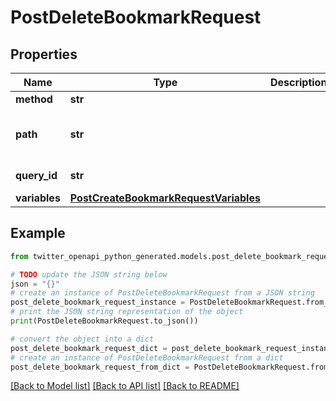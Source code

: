 # PostDeleteBookmarkRequest


## Properties

Name | Type | Description | Notes
------------ | ------------- | ------------- | -------------
**method** | **str** |  | [default to 'POST']
**path** | **str** |  | [default to '/i/api/graphql/Wlmlj2-xzyS1GN3a6cj-mQ/DeleteBookmark']
**query_id** | **str** |  | [default to 'Wlmlj2-xzyS1GN3a6cj-mQ']
**variables** | [**PostCreateBookmarkRequestVariables**](PostCreateBookmarkRequestVariables.md) |  | 

## Example

```python
from twitter_openapi_python_generated.models.post_delete_bookmark_request import PostDeleteBookmarkRequest

# TODO update the JSON string below
json = "{}"
# create an instance of PostDeleteBookmarkRequest from a JSON string
post_delete_bookmark_request_instance = PostDeleteBookmarkRequest.from_json(json)
# print the JSON string representation of the object
print(PostDeleteBookmarkRequest.to_json())

# convert the object into a dict
post_delete_bookmark_request_dict = post_delete_bookmark_request_instance.to_dict()
# create an instance of PostDeleteBookmarkRequest from a dict
post_delete_bookmark_request_from_dict = PostDeleteBookmarkRequest.from_dict(post_delete_bookmark_request_dict)
```
[[Back to Model list]](../README.md#documentation-for-models) [[Back to API list]](../README.md#documentation-for-api-endpoints) [[Back to README]](../README.md)


